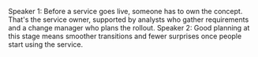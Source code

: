 Speaker 1: Before a service goes live, someone has to own the concept. That's the service owner, supported by analysts who gather requirements and a change manager who plans the rollout.
Speaker 2: Good planning at this stage means smoother transitions and fewer surprises once people start using the service.
